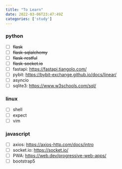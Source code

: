 ```yaml
---
title: "To Learn"
date: 2022-03-06T23:47:49Z
categories: ['study']
---
```


### python
- [ ] ~~flask~~
- [ ] ~~flask-sqlalchemy~~
- [ ] ~~flask-restful~~
- [ ] ~~flask-socket.io~~
- [ ] fastapi: https://fastapi.tiangolo.com/
- [ ] pybit: https://bybit-exchange.github.io/docs/linear/
- [ ] asyncio
- [ ] sqlite3: https://www.w3schools.com/sql/

### linux
- [ ] shell
- [ ] expect
- [ ] vim

### javascript
- [ ] axios: https://axios-http.com/docs/intro
- [ ] socket.io: https://socket.io/
- [ ] PWA: https://web.dev/progressive-web-apps/
- [ ] bootstrap5
